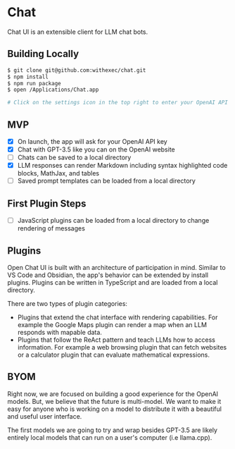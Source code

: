 # Chat

Chat UI is an extensible client for LLM chat bots.

## Building Locally

```bash
$ git clone git@github.com:withexec/chat.git
$ npm install
$ npm run package
$ open /Applications/Chat.app

# Click on the settings icon in the top right to enter your OpenAI API key
```

## MVP

- [x] On launch, the app will ask for your OpenAI API key
- [x] Chat with GPT-3.5 like you can on the OpenAI website
- [ ] Chats can be saved to a local directory
- [x] LLM responses can render Markdown including syntax highlighted code blocks, MathJax, and tables
- [ ] Saved prompt templates can be loaded from a local directory

## First Plugin Steps

- [ ] JavaScript plugins can be loaded from a local directory to change rendering of messages

## Plugins

Open Chat UI is built with an architecture of participation in mind. Similar to VS Code and Obsidian, the app's behavior can be extended by install plugins. Plugins can be written in TypeScript and are loaded from a local directory.

There are two types of plugin categories:

- Plugins that extend the chat interface with rendering capabilities. For example the Google Maps plugin can render a map when an LLM responds with mapable data.
- Plugins that follow the ReAct pattern and teach LLMs how to access information. For example a web browsing plugin that can fetch websites or a calculator plugin that can evaluate mathematical expressions.

## BYOM

Right now, we are focused on building a good experience for the OpenAI models. But, we believe that the future is multi-model. We want to make it easy for anyone who is working on a model to distribute it with a beautiful and useful user interface.

The first models we are going to try and wrap besides GPT-3.5 are likely entirely local models that can run on a user's computer (i.e llama.cpp).
